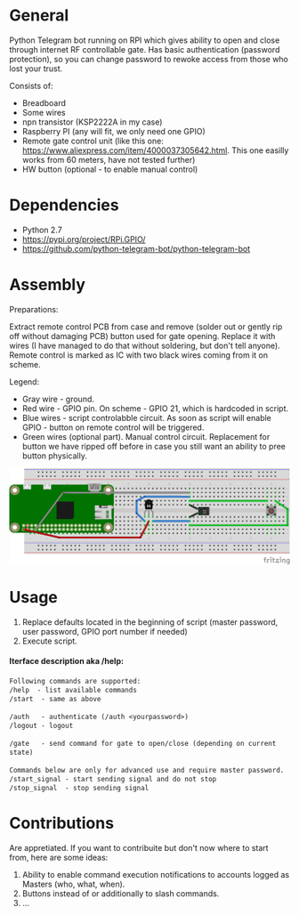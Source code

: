 # General
Python Telegram bot running on RPI which gives ability to open and close through internet RF controllable gate.
Has basic authentication (password protection), so you can change password to rewoke access from those who lost your trust.

Consists of:
* Breadboard
* Some wires
* npn transistor (KSP2222A in my case)
* Raspberry PI (any will fit, we only need one GPIO)
* Remote gate control unit (like this one: https://www.aliexpress.com/item/4000037305642.html. This one easilly works from 60 meters, have not tested further)
* HW button (optional - to enable manual control)

# Dependencies
* Python 2.7
* https://pypi.org/project/RPi.GPIO/
* https://github.com/python-telegram-bot/python-telegram-bot

# Assembly
Preparations:

Extract remote control PCB from case and remove (solder out or gently rip off without damaging PCB) button used for gate opening. Replace it with wires (I have managed to do that without soldering, but don't tell anyone). 
Remote control is marked as IC with two black wires coming from it on scheme.

Legend:
* Gray wire - ground.
* Red wire - GPIO pin. On scheme - GPIO 21, which is hardcoded in script.
* Blue wires - script controlabble circuit. As soon as script will enable GPIO - button on remote control will be triggered.
* Green wires (optional part). Manual control circuit. Replacement for button we have ripped off before in case you still want an ability to pree button physically.

![Wiring scheme](https://github.com/gordeyg/rpi_tg_rf_gate/blob/master/scheme.png "Wiring scheme")

# Usage
1) Replace defaults located in the beginning of script (master password, user password, GPIO port number if needed)
2) Execute script.

#### Iterface description aka /help:
```
Following commands are supported:
/help  - list available commands
/start  - same as above

/auth   - authenticate (/auth <yourpassword>)
/logout - logout

/gate   - send command for gate to open/close (depending on current state)

Commands below are only for advanced use and require master password.
/start_signal - start sending signal and do not stop
/stop_signal  - stop sending signal
```
# Contributions
Are appretiated. If you want to contribuite but don't now where to start from, here are some ideas:
1) Ability to enable command execution notifications to accounts logged as Masters (who, what, when).
2) Buttons instead of or additionally to slash commands.
3) ...

